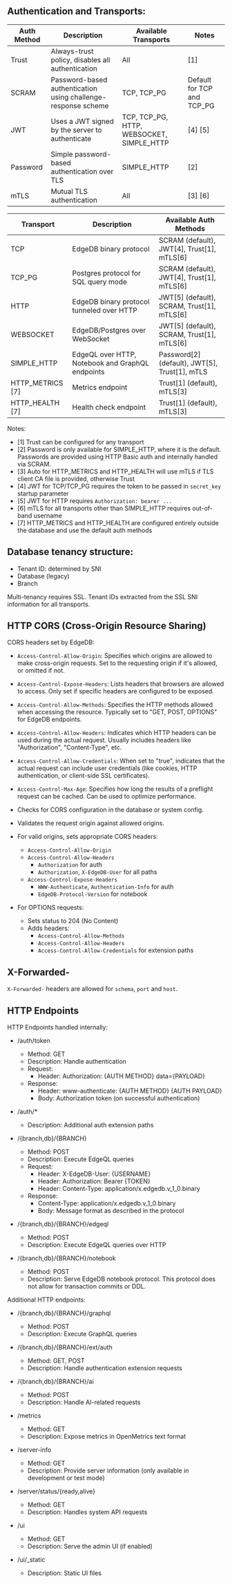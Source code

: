 ## Authentication and Transports:

| Auth Method | Description | Available Transports | Notes |
|-------------|-------------|----------------------|-------|
| Trust | Always-trust policy, disables all authentication | All | [1] |
| SCRAM | Password-based authentication using challenge-response scheme | TCP, TCP_PG | Default for TCP and TCP_PG |
| JWT | Uses a JWT signed by the server to authenticate | TCP, TCP_PG, HTTP, WEBSOCKET, SIMPLE_HTTP | [4] [5] |
| Password | Simple password-based authentication over TLS | SIMPLE_HTTP | [2] |
| mTLS | Mutual TLS authentication | All | [3] [6] |

| Transport        | Description                                       | Available Auth Methods                        |
|------------------|---------------------------------------------------|-----------------------------------------------|
| TCP              | EdgeDB binary protocol                            | SCRAM (default), JWT[4], Trust[1], mTLS[6]    |
| TCP_PG           | Postgres protocol for SQL query mode              | SCRAM (default), JWT[4], Trust[1], mTLS[6]    |
| HTTP             | EdgeDB binary protocol tunneled over HTTP         | JWT[5] (default), SCRAM, Trust[1], mTLS[6]    |
| WEBSOCKET        | EdgeDB/Postgres over WebSocket                    | JWT[5] (default), SCRAM, Trust[1], mTLS[6]    |
| SIMPLE_HTTP      | EdgeQL over HTTP, Notebook and GraphQL endpoints  | Password[2] (default), JWT[5], Trust[1], mTLS |
| HTTP_METRICS [7] | Metrics endpoint                                  | Trust[1] (default), mTLS[3]                   |
| HTTP_HEALTH  [7] | Health check endpoint                             | Trust[1] (default), mTLS[3]                   |

Notes:
 - [1] Trust can be configured for any transport
 - [2] Password is only available for SIMPLE_HTTP, where it is the default.
   Passwords are provided using HTTP Basic auth and internally handled via
   SCRAM.
 - [3] Auto for HTTP_METRICS and HTTP_HEALTH will use mTLS if TLS client CA file
   is provided, otherwise Trust
 - [4] JWT for TCP/TCP_PG requires the token to be passed in `secret_key`
   startup parameter
 - [5] JWT for HTTP requires `Authorization: bearer ...`
 - [6] mTLS for all transports other than SIMPLE_HTTP requires out-of-band
   username
 - [7] HTTP_METRICS and HTTP_HEALTH are configured entirely outside the database
   and use the default auth methods

## Database tenancy structure:

- Tenant ID: determined by SNI
- Database (legacy)
- Branch

Multi-tenancy requires SSL. Tenant IDs extracted from the SSL SNI information for all transports.

## HTTP CORS (Cross-Origin Resource Sharing)

CORS headers set by EdgeDB:

- `Access-Control-Allow-Origin`: Specifies which origins are allowed to make cross-origin requests. Set to the requesting origin if it's allowed, or omitted if not.
- `Access-Control-Expose-Headers`: Lists headers that browsers are allowed to access. Only set if specific headers are configured to be exposed.
- `Access-Control-Allow-Methods`: Specifies the HTTP methods allowed when accessing the resource. Typically set to "GET, POST, OPTIONS" for EdgeDB endpoints.
- `Access-Control-Allow-Headers`: Indicates which HTTP headers can be used during the actual request. Usually includes headers like "Authorization", "Content-Type", etc.
- `Access-Control-Allow-Credentials`: When set to "true", indicates that the actual request can include user credentials (like cookies, HTTP authentication, or client-side SSL certificates).
- `Access-Control-Max-Age`: Specifies how long the results of a preflight request can be cached. Can be used to optimize performance.

- Checks for CORS configuration in the database or system config.
- Validates the request origin against allowed origins.
- For valid origins, sets appropriate CORS headers:
  - `Access-Control-Allow-Origin`
  - `Access-Control-Allow-Headers`
      - `Authorization` for auth
      - `Authorization`, `X-EdgeDB-User` for all paths
  - `Access-Control-Expose-Headers`
      - `WWW-Authenticate`, `Authentication-Info` for auth
      - `EdgeDB-Protocol-Version` for notebook
- For OPTIONS requests:
  - Sets status to 204 (No Content)
  - Adds headers:
    - `Access-Control-Allow-Methods`
    - `Access-Control-Allow-Headers`
    - `Access-Control-Allow-Credentials` for extension paths

## X-Forwarded-

`X-Forwarded-` headers are allowed for `schema`, `port` and `host`.

## HTTP Endpoints

HTTP Endpoints handled internally:

- /auth/token
   - Method: GET
   - Description: Handle authentication
   - Request:
     - Header: Authorization: {AUTH METHOD} data={PAYLOAD}
   - Response:
     - Header: www-authenticate: {AUTH METHOD} {AUTH PAYLOAD}
     - Body: Authorization token (on successful authentication)

- /auth/*
   - Description: Additional auth extension paths

- /{branch,db}/{BRANCH}
   - Method: POST
   - Description: Execute EdgeQL queries
   - Request:
     - Header: X-EdgeDB-User: {USERNAME}
     - Header: Authorization: Bearer {TOKEN}
     - Header: Content-Type: application/x.edgedb.v_1_0.binary
   - Response:
     - Content-Type: application/x.edgedb.v_1_0.binary
     - Body: Message format as described in the protocol

- /{branch,db}/{BRANCH}/edgeql
   - Method: POST
   - Description: Execute EdgeQL queries over HTTP

- /{branch,db}/{BRANCH}/notebook
   - Method: POST
   - Description: Serve EdgeDB notebook protocol. This protocol does not allow for transaction commits or DDL.

Additional HTTP endpoints:

- /{branch,db}/{BRANCH}/graphql
   - Method: POST
   - Description: Execute GraphQL queries

- /{branch,db}/{BRANCH}/ext/auth
   - Method: GET, POST
   - Description: Handle authentication extension requests

- /{branch,db}/{BRANCH}/ai
   - Method: POST
   - Description: Handle AI-related requests

- /metrics
   - Method: GET
   - Description: Expose metrics in OpenMetrics text format

- /server-info
   - Method: GET
   - Description: Provide server information (only available in development or test mode)

- /server/status/{ready,alive}
   - Method: GET
   - Description: Handles system API requests

- /ui
   - Method: GET
   - Description: Serve the admin UI (if enabled)

- /ui/_static
   - Description: Static UI files
